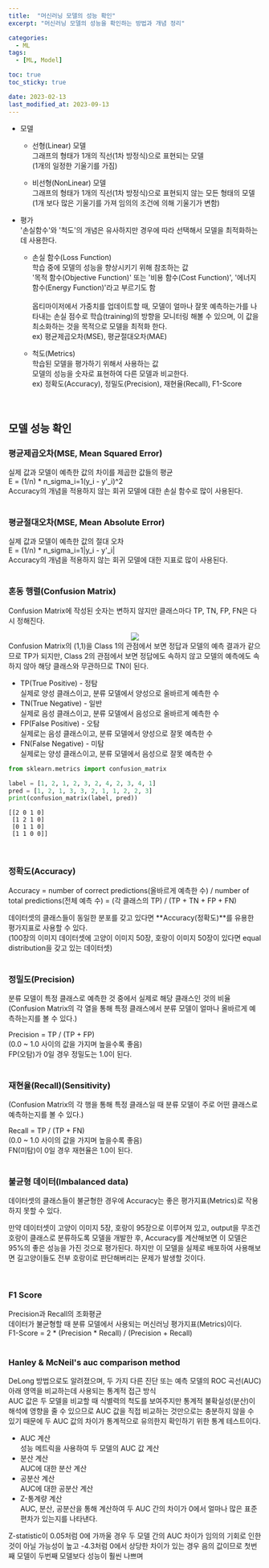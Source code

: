 ```yaml
---
title:  "머신러닝 모델의 성능 확인"
excerpt: "머신러닝 모델의 성능을 확인하는 방법과 개념 정리"

categories:
  - ML
tags:
  - [ML, Model]

toc: true
toc_sticky: true

date: 2023-02-13
last_modified_at: 2023-09-13
---
```


- 모델  
  - 선형(Linear) 모델  
  그래프의 형태가 1개의 직선(1차 방정식)으로 표현되는 모델  
  (1개의 일정한 기울기를 가짐)  

  - 비선형(NonLinear) 모델  
  그래프의 형태가 1개의 직선(1차 방정식)으로 표현되지 않는 모든 형태의 모델  
  (1개 보다 많은 기울기를 가져 임의의 조건에 의해 기울기가 변함)  

- 평가  
'손실함수'와 '척도'의 개념은 유사하지만 경우에 따라 선택해서 모델을 최적화하는데 사용한다.  
  - 손실 함수(Loss Function)  
  학습 중에 모델의 성능을 향상시키기 위해 참조하는 값  
  '목적 함수(Objective Function)' 또는 '비용 함수(Cost Function)', '에너지 함수(Energy Function)'라고 부르기도 함<br>  
  옵티마이저에서 가중치를 업데이트할 때, 모델이 얼마나 잘못 예측하는가를 나타내는 손실 점수로 학습(training)의 방향을 모니터링 해볼 수 있으며, 이 값을 최소화하는 것을 목적으로 모델을 최적화 한다.  
  ex) 평균제곱오차(MSE), 평균절대오차(MAE)  

  - 척도(Metrics)  
  학습된 모델을 평가하기 위해서 사용하는 값  
  모델의 성능을 숫자로 표현하여 다른 모델과 비교한다.  
  ex) 정확도(Accuracy), 정밀도(Precision), 재현율(Recall), F1-Score  
<br><br>  

## 모델 성능 확인  
### 평균제곱오차(MSE, Mean Squared Error)  
실제 값과 모델이 예측한 값의 차이를 제곱한 값들의 평균  
E = (1/n) * n_sigma_i=1(y_i - y'_i)^2  
Accuracy의 개념을 적용하지 않는 회귀 모델에 대한 손실 함수로 많이 사용된다.  
<br>  

### 평균절대오차(MSE, Mean Absolute Error)  
실제 값과 모델이 예측한 값의 절대 오차  
E = (1/n) * n_sigma_i=1|y_i - y'_i|  
Accuracy의 개념을 적용하지 않는 회귀 모델에 대한 지표로 많이 사용된다.  
<br>  

### 혼동 행렬(Confusion Matrix)  
Confusion Matrix에 작성된 숫자는 변하지 않지만 클래스마다 TP, TN, FP, FN은 다시 정해진다.  
<div align="center">
  <img src="./confusion_matrix.png">  
</div>  
Confusion Matrix의 (1,1)을 Class 1의 관점에서 보면 정답과 모델의 예측 결과가 같으므로 TP가 되지만, Class 2의 관점에서 보면 정답에도 속하지 않고 모델의 예측에도 속하지 않아 해당 클래스와 무관하므로 TN이 된다.  
<br>  
  
- TP(True Positive) - 정탐  
실제로 양성 클래스이고, 분류 모델에서 양성으로 올바르게 예측한 수  
- TN(True Negative) - 일반  
실제로 음성 클래스이고, 분류 모델에서 음성으로 올바르게 예측한 수  
- FP(False Positive) - 오탐  
실제로는 음성 클래스이고, 분류 모델에서 양성으로 잘못 예측한 수  
- FN(False Negative) - 미탐  
실제로는 양성 클래스이고, 분류 모델에서 음성으로 잘못 예측한 수  
```python  
from sklearn.metrics import confusion_matrix

label = [1, 2, 1, 2, 3, 2, 4, 2, 3, 4, 1]
pred = [1, 2, 1, 3, 3, 2, 1, 1, 2, 2, 3]
print(confusion_matrix(label, pred))
```  
```shell  
[[2 0 1 0]
 [1 2 1 0]
 [0 1 1 0]
 [1 1 0 0]]
```  
<br>  

### 정확도(Accuracy)  
Accuracy = number of correct predictions(올바르게 예측한 수) / number of total predictions(전체 예측 수) = (각 클래스의 TP) / (TP + TN + FP + FN)  

데이터셋의 클래스들이 동일한 분포를 갖고 있다면 **Accuracy(정확도)**를 유용한 평가지표로 사용할 수 있다.  
(100장의 이미지 데이터셋에 고양이 이미지 50장, 호랑이 이미지 50장이 있다면 equal distribution을 갖고 있는 데이터셋)  
<br>  

### 정밀도(Precision)  
분류 모델이 특정 클래스로 예측한 것 중에서 실제로 해당 클래스인 것의 비율  
(Confusion Matrix의 각 열을 통해 특정 클래스에서 분류 모델이 얼마나 올바르게 예측하는지를 볼 수 있다.)  

Precision = TP / (TP + FP)  
(0.0 ~ 1.0 사이의 값을 가지며 높을수록 좋음)  
FP(오탐)가 0일 경우 정밀도는 1.0이 된다.  
<br>  

### 재현율(Recall)(Sensitivity)  
(Confusion Matrix의 각 행을 통해 특정 클래스일 때 분류 모델이 주로 어떤 클래스로 예측하는지를 볼 수 있다.)  

Recall = TP / (TP + FN)  
(0.0 ~ 1.0 사이의 값을 가지며 높을수록 좋음)  
FN(미탐)이 0일 경우 재현율은 1.0이 된다.  
<br>  

### 불균형 데이터(Imbalanced data)  
데이터셋의 클래스들이 불균형한 경우에 Accuracy는 좋은 평가지표(Metrics)로 작용하지 못할 수 있다.  

만약 데이터셋이 고양이 이미지 5장, 호랑이 95장으로 이루어져 있고, output을 무조건 호랑이 클래스로 분류하도록 모델을 개발한 후, Accuracy를 계산해보면 이 모델은 95%의 좋은 성능을 가진 것으로 평가된다. 하지만 이 모델을 실제로 배포하여 사용해보면 길고양이들도 전부 호랑이로 판단해버리는 문제가 발생할 것이다.  

<br>  

### F1 Score  
Precision과 Recall의 조화평균  
데이터가 불균형할 때 분류 모델에서 사용되는 머신러닝 평가지표(Metrics)이다.  
F1-Score = 2 * (Precision * Recall) / (Precision + Recall)  
<br>  


### Hanley & McNeil's auc comparison method  
DeLong 방법으로도 알려졌으며, 두 가지 다른 진단 또는 예측 모델의 ROC 곡선(AUC) 아래 영역을 비교하는데 사용되는 통계적 접근 방식  
AUC 값은 두 모델을 비교할 때 식별력의 척도를 보여주지만 통계적 불확실성(분산)이 해석에 영향을 줄 수 있으므로 AUC 값을 직접 비교하는 것만으로는 충분하지 않을 수 있기 때문에 두 AUC 값의 차이가 통계적으로 유의한지 확인하기 위한 통계 테스트이다.  
- AUC 계산  
  성능 메트릭을 사용하여 두 모델의 AUC 값 계산  
- 분산 계산  
  AUC에 대한 분산 계산
- 공분산 계산  
  AUC에 대한 공분산 계산  
- Z-통계량 계산  
  AUC, 분산, 공분산을 통해 계산하여 두 AUC 간의 차이가 0에서 얼마나 많은 표준 편차가 있는지를 나타낸다.  

Z-statistic이 0.05처럼 0에 가까울 경우 두 모델 간의 AUC 차이가 임의의 기회로 인한 것이 아닐 가능성이 높고 -4.3처럼 0에서 상당한 차이가 있는 경우 음의 값이므로 첫번째 모델이 두번째 모델보다 성능이 훨씬 나쁘며 